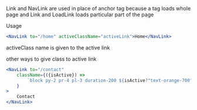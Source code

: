 
Link and NavLink are used in place of anchor tag because a tag loads whole page and Link and LoadLink loads particular part of the page

Usage

```jsx
<NavLink to="/home" activeClassName="activeLink">Home</NavLink>
```

 activeClass name is given to the active link



other ways to give class to active link
```jsx
<NavLink to="/contact"
    className={({isActive}) =>
        `block py-2 pr-4 pl-3 duration-200 ${isActive?"text-orange-700" : "text-gray-700"} border-b border-gray-100 hover:bg-gray-50 lg:hover:bg-transparent lg:border-0 hover:text-orange-700 lg:p-0`
    }
>
    Contact
</NavLink>
```